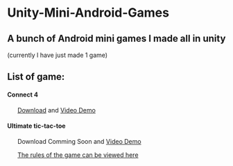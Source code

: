# Unity-Mini-Android-Games

## A bunch of Android mini games I made all in unity 
(currently I have just made 1 game)

## List of game: 

#### Connect 4 

&nbsp;&nbsp;&nbsp;&nbsp;&nbsp;&nbsp;[Download](https://play.google.com/store/apps/details?id=com.BitSchiff.Connect4) and [Video Demo](https://youtu.be/AcIB68Bth88)

#### Ultimate tic-tac-toe 

&nbsp;&nbsp;&nbsp;&nbsp;&nbsp;&nbsp;Download Comming Soon and [Video Demo](https://youtu.be/k6bKp34GtCA)

&nbsp;&nbsp;&nbsp;&nbsp;&nbsp;&nbsp;[The rules of the game can be viewed here](https://en.wikipedia.org/wiki/Ultimate_tic-tac-toe)



